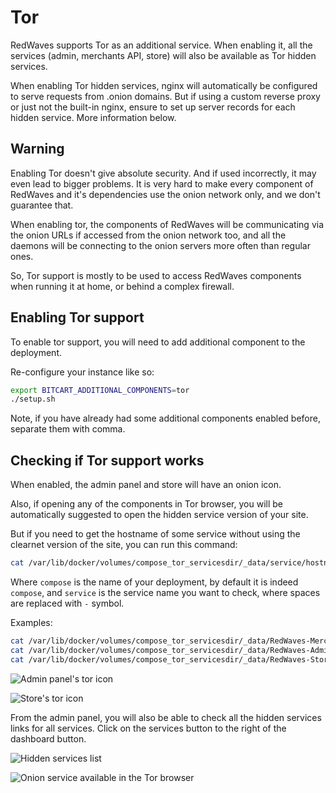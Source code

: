 # Tor

RedWaves supports Tor as an additional service. When enabling it, all the services \(admin, merchants API, store\) will also be available as Tor hidden services.

When enabling Tor hidden services, nginx will automatically be configured to serve requests from .onion domains. But if using a custom reverse proxy or just not the built-in nginx, ensure to set up server records for each hidden service. More information below.

## Warning

Enabling Tor doesn't give absolute security. And if used incorrectly, it may even lead to bigger problems. It is very hard to make every component of RedWaves and it's dependencies use the onion network only, and we don't guarantee that.

When enabling tor, the components of RedWaves will be communicating via the onion URLs if accessed from the onion network too, and all the daemons will be connecting to the onion servers more often than regular ones.

So, Tor support is mostly to be used to access RedWaves components when running it at home, or behind a complex firewall.

## Enabling Tor support

To enable tor support, you will need to add additional component to the deployment.

Re-configure your instance like so:

```bash
export BITCART_ADDITIONAL_COMPONENTS=tor
./setup.sh
```

Note, if you have already had some additional components enabled before, separate them with comma.

## Checking if Tor support works

When enabled, the admin panel and store will have an onion icon.

Also, if opening any of the components in Tor browser, you will be automatically suggested to open the hidden service version of your site.

But if you need to get the hostname of some service without using the clearnet version of the site, you can run this command:

```bash
cat /var/lib/docker/volumes/compose_tor_servicesdir/_data/service/hostname
```

Where `compose` is the name of your deployment, by default it is indeed `compose`, and `service` is the service name you want to check, where spaces are replaced with `-` symbol.

Examples:

```bash
cat /var/lib/docker/volumes/compose_tor_servicesdir/_data/RedWaves-Merchants-API/hostname # for Merchants API
cat /var/lib/docker/volumes/compose_tor_servicesdir/_data/RedWaves-Admin-Panel/hostname # for admin panel
cat /var/lib/docker/volumes/compose_tor_servicesdir/_data/RedWaves-Store/hostname # for store
```

![Admin panel&apos;s tor icon](../.gitbook/assets/admin_tor.png)

![Store&apos;s tor icon](../.gitbook/assets/store_tor.png)

From the admin panel, you will also be able to check all the hidden services links for all services. Click on the services button to the right of the dashboard button.

![Hidden services list](../.gitbook/assets/admin_tor_services.png)

![Onion service available in the Tor browser](../.gitbook/assets/tor_onion_available.png)

